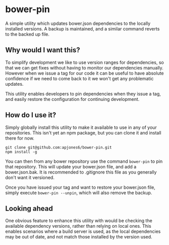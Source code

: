 # bower-pin

A simple utility which updates bower.json dependencies to the locally installed
versions. A backup is maintained, and a similar command reverts to the backed up
file.

## Why would I want this?

To simplify development we like to use version ranges for dependencies, so that
we can get fixes without having to monitor our dependencies manually. However
when we issue a tag for our code it can be useful to have absolute confidence if
we need to come back to it we won't get any problematic updates.

This utility enables developers to pin dependencies when they issue a tag, and
easily restore the configuration for continuing development.

## How do I use it?

Simply globally install this utility to make it available to use in any of your
repositories. This isn't yet an npm package, but you can clone it and install
there for now.

	git clone git@github.com:apjones6/bower-pin.git
	npm install -g

You can then from any bower repository use the command `bower-pin` to pin that
repository. This will update your bower.json file, and add a bower.json.bak. It
is recommended to .gitignore this file as you generally don't want it versioned.

Once you have issued your tag and want to restore your bower.json file, simply
execute `bower-pin --unpin`, which will also remove the backup.

## Looking ahead

One obvious feature to enhance this utility with would be checking the available
dependency versions, rather than relying on local ones. This enables scenarios
where a build server is used, as the local dependencies may be out of date, and
not match those installed by the version used.
